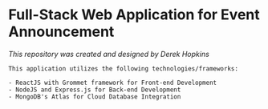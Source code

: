 # Full-Stack Web Application for Event Announcement

<i>This repository was created and designed by Derek Hopkins</i>

    This application utilizes the following technologies/frameworks:

    - ReactJS with Grommet framework for Front-end Development
    - NodeJS and Express.js for Back-end Development
    - MongoDB's Atlas for Cloud Database Integration
